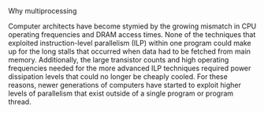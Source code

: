 
## 

Why multiprocessing

Computer architects have become stymied by the growing mismatch in CPU operating frequencies and DRAM access times. None of the techniques that exploited instruction-level parallelism (ILP) within one program could make up for the long stalls that occurred when data had to be fetched from main memory. Additionally, the large transistor counts and high operating frequencies needed for the more advanced ILP techniques required power dissipation levels that could no longer be cheaply cooled. For these reasons, newer generations of computers have started to exploit higher levels of parallelism that exist outside of a single program or program thread.